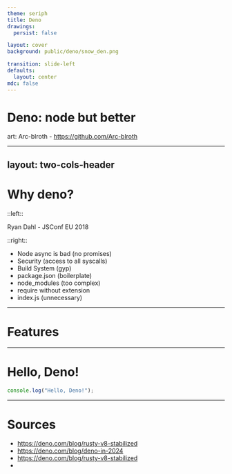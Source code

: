 ```yaml
---
theme: seriph
title: Deno
drawings:
  persist: false

layout: cover
background: public/deno/snow_den.png

transition: slide-left
defaults:
  layout: center
mdc: false
---
```


# Deno: node but better

art: Arc-blroth - https://github.com/Arc-blroth

---
layout: two-cols-header
---

# Why deno?

::left::

<Youtube id="M3BM9TB-8yA" />

Ryan Dahl - JSConf EU 2018

::right::

- Node async is bad (no promises)
- Security (access to all syscalls)
- Build System (gyp)
- package.json (boilerplate)
- node_modules (too complex)
- require without extension
- index.js (unnecessary)

<!-- 
This is a **note** 
-->

---

# Features


---

# Hello, Deno!

```typescript
console.log("Hello, Deno!");
```

---


# Sources

- https://deno.com/blog/rusty-v8-stabilized
- https://deno.com/blog/deno-in-2024
- https://deno.com/blog/rusty-v8-stabilized
- 